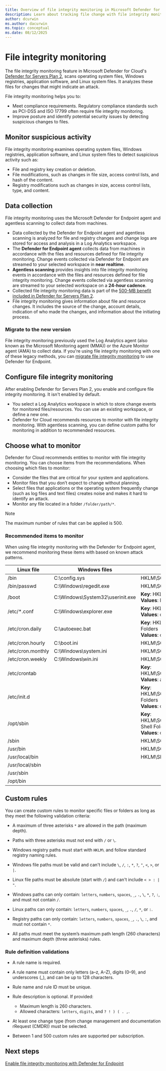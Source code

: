 ```yaml
---
title: Overview of file integrity monitoring in Microsoft Defender for Cloud
description: Learn about tracking file change with file integrity monitoring in Microsoft Defender for Cloud.
author: dcurwin
ms.author: dacurwin
ms.topic: conceptual
ms.date: 08/12/2025
---
```


# File integrity monitoring

The file integrity monitoring feature in Microsoft Defender for Cloud's [Defender for Servers Plan 2](plan-defender-for-servers-select-plan.md), scans operating system files, Windows registries, application software, and Linux system files. It analyzes these files for changes that might indicate an attack.

File integrity monitoring helps you to:

- Meet compliance requirements. Regulatory compliance standards such as PCI-DSS and ISO 17799 often require file integrity monitoring.
- Improve posture and identify potential security issues by detecting suspicious changes to files.

## Monitor suspicious activity

File integrity monitoring examines operating system files, Windows registries, application software, and Linux system files to detect suspicious activity such as:

- File and registry key creation or deletion.
- File modifications, such as changes in file size, access control lists, and hash of the content.
- Registry modifications such as changes in size, access control lists, type, and content.

## Data collection

File integrity monitoring uses the Microsoft Defender for Endpoint agent and agentless scanning to collect data from machines.

- Data collected by the Defender for Endpoint agent and agentless scanning is analyzed for file and registry changes and change logs are stored for access and analysis in a Log Analytics workspace.
- The **Defender for Endpoint agent** collects data from machines in accordance with the files and resources defined for file integrity monitoring. Change events collected via Defender for Endpoint are streamed to your selected workspace in **near realtime**.
- **Agentless scanning** provides insights into file integrity monitoring events in accordance with the files and resources defined for file integrity monitoring. Change events collected via agentless scanning are streamed to your selected workspace on a **24-hour cadence**.
- Collected file integrity monitoring data is part of the [500-MB benefit included in Defender for Servers Plan 2](data-ingestion-benefit.md).
- File integrity monitoring gives information about file and resource changes. It includes the source of the change, account details, indication of who made the changes, and information about the initiating process.

### Migrate to the new version

File integrity monitoring previously used the Log Analytics agent (also known as the Microsoft Monitoring agent (MMA)) or the Azure Monitor agent (AMA) to collect data. If you're using file integrity monitoring with one of these legacy methods, you can [migrate file integrity monitoring](migrate-file-integrity-monitoring.md) to use Defender for Endpoint.

## Configure file integrity monitoring

After enabling Defender for Servers Plan 2, you enable and configure file integrity monitoring. It isn't enabled by default.

- You select a Log Analytics workspace in which to store change events for monitored files/resources. You can use an existing workspace, or define a new one.
- Defender for Cloud recommends resources to monitor with file integrity monitoring. With agentless scanning, you can define custom paths for monitoring in addition to recommended resources.

## Choose what to monitor

Defender for Cloud recommends entities to monitor with file integrity monitoring. You can choose items from the recommendations. When choosing which files to monitor:

- Consider the files that are critical for your system and applications.
- Monitor files that you don’t expect to change without planning.
- Select files that applications or the operating system frequently change (such as log files and text files) creates noise and makes it hard to identify an attack.
- Monitor any file located in a folder `/folder/path/*`.

> [!NOTE]
> The maximum number of rules that can be applied is 500.

### Recommended items to monitor

When using file integrity monitoring with the Defender for Endpoint agent, we recommend monitoring these items with based on known attack patterns.

| **Linux file**    | **Windows files**                | **Windows registry keys (HKEY_LOCAL_MACHINE)**               |
| ----------------- | -------------------------------- | ------------------------------------------------------------ |
| /bin              | C:\config.sys                    | HKLM\SOFTWARE\Microsoft\Cryptography\OID\*                   |
| /bin/passwd       | C:\Windows\regedit.exe           | HKLM\SOFTWARE\WOW6432Node\Microsoft\Cryptography\OID\*       |
| /boot             | C:\Windows\System32\userinit.exe | **Key**: HKLM\SOFTWARE\Microsoft\Windows NT\CurrentVersion\Windows<br/>**Values**: loadappinit_dlls, appinit_dlls, iconservicelib |
| /etc/*.conf       | C:\Windows\explorer.exe          | **Key**: HKLM\SOFTWARE\Microsoft\Windows\CurrentVersion\Explorer\Shell Folders<br/>**Values**: common startup, startup |
| /etc/cron.daily   | C:\autoexec.bat                  | **Key**: HKLM\SOFTWARE\Microsoft\Windows\CurrentVersion\Explorer\User Shell Folders<br/> **Values**: common startup, startup |
| /etc/cron.hourly  | C:\boot.ini                      | HKLM\SOFTWARE\Microsoft\Windows\CurrentVersion\Run           |
| /etc/cron.monthly | C:\Windows\system.ini            | HKLM\SOFTWARE\Microsoft\Windows\CurrentVersion\RunOnce       |
| /etc/cron.weekly  | C:\Windows\win.ini               | HKLM\SOFTWARE\Microsoft\Windows\CurrentVersion\RunServicesOnce |
| /etc/crontab      |                                  | **Key**: HKLM\SOFTWARE\WOW6432Node\Microsoft\Windows\NT\CurrentVersion\Windows <br/>**Values**: appinit_dlls, loadappinit_dlls |
| /etc/init.d       |                                  | **Key**: HKLM\SOFTWARE\WOW6432Node\Microsoft\Windows\CurrentVersion\Explorer\Shell Folders <br/> **Values**: common startup, startup |
| /opt/sbin         |                                  | **Key**: HKLM\SOFTWARE\WOW6432Node\Microsoft\Windows\CurrentVersion\Explorer\User Shell Folders <br />**Values**: common startup, startup |
| /sbin             |                                  | HKLM\SOFTWARE\WOW6432Node\Microsoft\Windows\CurrentVersion\Run |
| /usr/bin          |                                  | HKLM\SOFTWARE\WOW6432Node\Microsoft\Windows\CurrentVersion\RunOnce |
| /usr/local/bin    |                                  | HKLM\SECURITY\POLICY\SECRETS                                 |
| /usr/local/sbin   |                                  |                                                              |
| /usr/sbin         |                                  |                                                              |
| /opt/bin          |                                  |                                                              |

## Custom rules

You can create custom rules to monitor specific files or folders as long as they meet the following validation criteria:

- A maximum of three asterisks `*` are allowed in the path (maximum depth).

- Paths with three asterisks must not end with `/` or `\`.

- Windows registry paths must start with `HKLM\` and follow standard registry naming rules.

- Windows file paths must be valid and can't include `\`, `/`, `:`, `*`, `?`, `"`, `<`, `>`, or `|`.

- Linux file paths must be absolute (start with `/`) and can't include `< > : | "`.

- Windows paths can only contain: `letters`, `numbers`, `spaces`, `_`, `.`, `\`, `*`, `?`, `:`, and must not contain `/`.

- Linux paths can only contain: `letters`, `numbers`, `spaces`, `_`, `.`, `/`, `*`, or `:`.

- Registry paths can only contain: `letters`, `numbers`, `spaces`, `_`, `.`, `\`, `:`, and must not contain `*`.

- All paths must meet the system’s maximum path length (260 characters) and maximum depth (three asterisks) rules.

### Rule definition validations

- A rule name is required.

- A rule name must contain only letters (a–z, A–Z), digits (0–9), and underscores (_), and can be up to 128 characters.

- Rule name and rule ID must be unique.

- Rule description is optional. If provided:

    - Maximum length is 260 characters.
    - Allowed characters: `letters`, `digits`, and `? ! ) ( . ,`.

- At least one change type (from change management and documentation rRequest (CMDR)) must be selected.

- Between 1 and 500 custom rules are supported per subscription.

## Next steps

[Enable file integrity monitoring with Defender for Endpoint](file-integrity-monitoring-enable-defender-endpoint.md)
